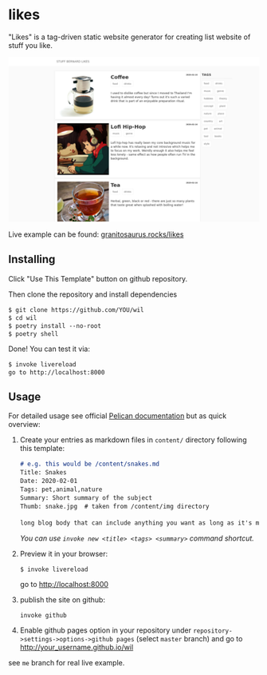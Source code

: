 # likes

"Likes" is a tag-driven static website generator for creating list website of stuff you like.

![wil screenshot](./wil/screenshot.png)

Live example can be found: [granitosaurus.rocks/likes](http://granitosaurus.rocks/likes)


## Installing 

Click "Use This Template" button on github repository.

Then clone the repository and install dependencies

```shell script
$ git clone https://github.com/YOU/wil
$ cd wil
$ poetry install --no-root
$ poetry shell
```

Done! You can test it via:

```shell script
$ invoke livereload
go to http://localhost:8000
```

## Usage

For detailed usage see official [Pelican documentation][pelican-docs] but as quick overview:

1. Create your entries as markdown files in `content/` directory following this template: 
    ```markdown
    # e.g. this would be /content/snakes.md
    Title: Snakes
    Date: 2020-02-01
    Tags: pet,animal,nature
    Summary: Short summary of the subject
    Thumb: snake.jpg  # taken from /content/img directory

    long blog body that can include anything you want as long as it's markdown or html.
    ```  
      _You can use `invoke new <title> <tags> <summary>` command shortcut._
   
2. Preview it in your browser:
    ```shell
    $ invoke livereload
    ```  
    go to [http://localhost:8000](http://localhost:8000)

3. publish the site on github:

    ```
    invoke github
    ```

5. Enable github pages option in your repository under `repository->settings->options->github pages` (select `master` branch) and go to http://your_username.github.io/wil

see `me` branch for real live example.

[pelican-docs]: https://docs.getpelican.com/
